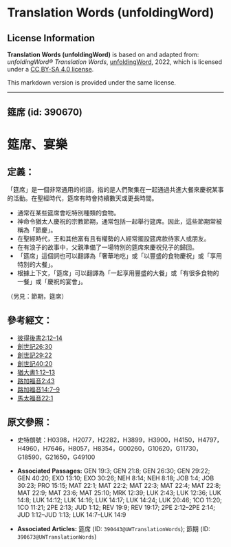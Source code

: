 # Translation Words (unfoldingWord)

## License Information

**Translation Words (unfoldingWord)** is based on and adapted from: _unfoldingWord® Translation Words_, [unfoldingWord](https://unfoldingword.org/utw), 2022, which is licensed under a [CC BY-SA 4.0 license](https://creativecommons.org/licenses/by-sa/4.0/legalcode.en).

This markdown version is provided under the same license.



--------------------------------

## 筵席 (id: 390670)

筵席、宴樂
=====

定義：
---

「筵席」是一個非常通用的術語，指的是人們聚集在一起通過共進大餐來慶祝某事的活動。在聖經時代，筵席有時會持續數天或更長時間。

* 通常在某些筵席會吃特別種類的食物。
* 神命令猶太人慶祝的宗教節期，通常包括一起舉行筵席。因此，這些節期常被稱為「節慶」。
* 在聖經時代，王和其他富有且有權勢的人經常擺設筵席款待家人或朋友。
* 在有浪子的故事中，父親準備了一場特別的筵席來慶祝兒子的歸回。
* 「筵席」這個詞也可以翻譯為「奢華地吃」或「以豐盛的食物慶祝」或「享用特別的大餐」。
* 根據上下文，「筵席」可以翻譯為「一起享用豐盛的大餐」或「有很多食物的一餐」或「慶祝的宴會」。

（另見：節期，筵席）

參考經文：
-----

* [彼得後書2:12–14](https://ref.ly/2Pet2:12-2Pet2:14)
* [創世記26:30](https://ref.ly/Gen26:30)
* [創世記29:22](https://ref.ly/Gen29:22)
* [創世記40:20](https://ref.ly/Gen40:20)
* [猶大書1:12–13](https://ref.ly/Jude1:12-Jude1:13)
* [路加福音2:43](https://ref.ly/Luke2:43)
* [路加福音14:7–9](https://ref.ly/Luke14:7-Luke14:9)
* [馬太福音22:1](https://ref.ly/Matt22:1)

原文參照：
-----

* 史特朗號：H0398，H2077，H2282，H3899，H3900，H4150，H4797，H4960，H7646，H8057，H8354，G00260，G10620，G11730，G18590，G21650，G49100

* **Associated Passages:** GEN 19:3; GEN 21:8; GEN 26:30; GEN 29:22; GEN 40:20; EXO 13:10; EXO 30:26; NEH 8:14; NEH 8:18; JOB 1:4; JOB 30:23; PRO 15:15; MAT 22:1; MAT 22:2; MAT 22:3; MAT 22:4; MAT 22:8; MAT 22:9; MAT 23:6; MAT 25:10; MRK 12:39; LUK 2:43; LUK 12:36; LUK 14:8; LUK 14:12; LUK 14:16; LUK 14:17; LUK 14:24; LUK 20:46; 1CO 11:20; 1CO 11:21; 2PE 2:13; JUD 1:12; REV 19:9; REV 19:17; 2PE 2:12–2PE 2:14; JUD 1:12–JUD 1:13; LUK 14:7–LUK 14:9
* **Associated Articles:** 筵席 (ID: `390443@UWTranslationWords`); 節期 (ID: `390673@UWTranslationWords`)

